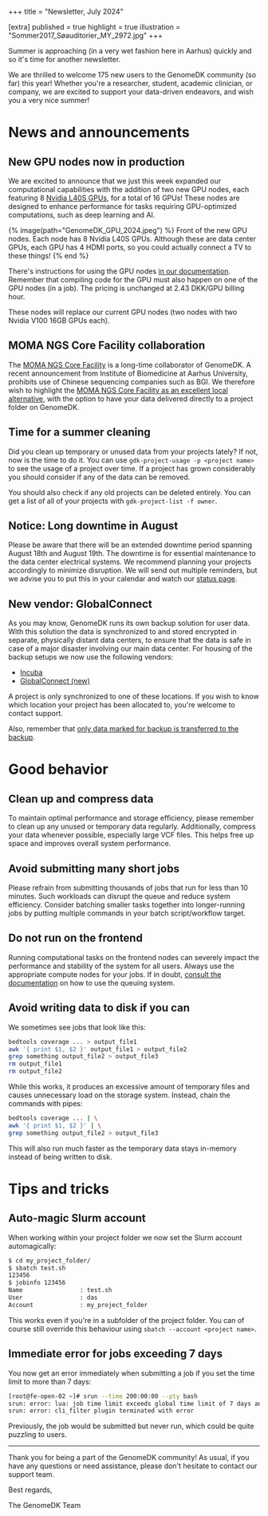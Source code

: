 +++
title = "Newsletter, July 2024"

[extra]
published = true
highlight = true
illustration = "Sommer2017_Søauditorier_MY_2972.jpg"
+++

Summer is approaching (in a very wet fashion here in Aarhus) quickly and so it's time for another newsletter.

We are thrilled to welcome 175 new users to the GenomeDK community (so far) this year! Whether you're a researcher, student, academic clinician, or company, we are excited to support your data-driven endeavors, and wish you a very nice summer!

<!-- more -->

# News and announcements

## New GPU nodes now in production

We are excited to announce that we just this week expanded our computational capabilities with the addition of two new GPU nodes, each featuring 8 [Nvidia L40S GPUs](https://www.nvidia.com/en-us/data-center/l40s/), for a total of 16 GPUs! These nodes are designed to enhance performance for tasks requiring GPU-optimized computations, such as deep learning and AI.

{% image(path="GenomeDK_GPU_2024.jpeg") %}
Front of the new GPU nodes. Each node has 8 Nvidia L40S GPUs. Although these are data center GPUs, each GPU has 4 HDMI ports, so you could actually connect a TV to these things!
{% end %}

There's instructions for using the GPU nodes [in our documentation](@/docs/interacting-with-the-queue.md#gpu_nodes). Remember that compiling code for the GPU must also happen on one of the GPU nodes (in a job). The pricing is unchanged at 2.43 DKK/GPU billing hour.

These nodes will replace our current GPU nodes (two nodes with two Nvidia V100 16GB GPUs each).

## MOMA NGS Core Facility collaboration

The [MOMA NGS Core Facility](https://www.moma.dk/services/ngs-core-center) is a long-time collaborator of GenomeDK. A recent announcement from Institute of Biomedicine at Aarhus University, prohibits use of Chinese sequencing companies such as BGI. We therefore wish to highlight the [MOMA NGS Core Facility as an excellent local alternative](@/news/2024-06-25-moma-ngs-core-facility.md), with the option to have your data delivered directly to a project folder on GenomeDK.

## Time for a summer cleaning

Did you clean up temporary or unused data from your projects lately? If not, now is the time to do it. You can use `gdk-project-usage -p <project name>` to see the usage of a project over time. If a project has grown considerably you should consider if any of the data can be removed.

You should also check if any old projects can be deleted entirely. You can get a list of all of your projects with `gdk-project-list -f owner`.

## Notice: Long downtime in August

Please be aware that there will be an extended downtime period spanning August 18th and August 19th. The downtime is for essential maintenance to the data center electrical systems. We recommend planning your projects accordingly to minimize disruption. We will send out multiple reminders, but we advise you to put this in your calendar and watch our [status page](https://console.genome.au.dk/status/).

## New vendor: GlobalConnect

As you may know, GenomeDK runs its own backup solution for user data. With this solution the data is synchronized to and stored encrypted in separate, physically distant data centers, to ensure that the data is safe in case of a major disaster involving our main data center. For housing of the backup setups we now use the following vendors:

* [Incuba](https://incuba.dk/)
* [GlobalConnect (new)](https://globalconnect.dk/)

A project is only synchronized to one of these locations. If you wish to know which location your project has been allocated to, you're welcome to contact support.

Also, remember that [only data marked for backup is transferred to the backup](@/docs/working-with-data.md#backup).

# Good behavior

## Clean up and compress data

To maintain optimal performance and storage efficiency, please remember to clean up any unused or temporary data regularly. Additionally, compress your data whenever possible, especially large VCF files. This helps free up space and improves overall system performance.

## Avoid submitting many short jobs

Please refrain from submitting thousands of jobs that run for less than 10 minutes. Such workloads can disrupt the queue and reduce system efficiency. Consider batching smaller tasks together into longer-running jobs by putting multiple commands in your batch script/workflow target.

## Do not run on the frontend

Running computational tasks on the frontend nodes can severely impact the performance and stability of the system for all users. Always use the appropriate compute nodes for your jobs. If in doubt, [consult the documentation](@/docs/interacting-with-the-queue.md) on how to use the queuing system.

## Avoid writing data to disk if you can

We sometimes see jobs that look like this:

```bash
bedtools coverage ... > output_file1
awk '{ print $1, $2 }' output_file1 > output_file2
grep something output_file2 > output_file3
rm output_file1
rm output_file2
```

While this works, it produces an excessive amount of temporary files and causes unnecessary load on the storage system. Instead, chain the commands with pipes:

```bash
bedtools coverage ... | \
awk '{ print $1, $2 }' | \
grep something output_file2 > output_file3
```

This will also run much faster as the temporary data stays in-memory instead of being written to disk.

# Tips and tricks

## Auto-magic Slurm account

When working within your project folder we now set the Slurm account automagically:

```bash
$ cd my_project_folder/
$ sbatch test.sh
123456
$ jobinfo 123456
Name                : test.sh
User                : das
Account             : my_project_folder
```

This works even if you're in a subfolder of the project folder. You can of course still override this behaviour using `sbatch --account <project name>`.

## Immediate error for jobs exceeding 7 days

You now get an error immediately when submitting a job if you set the time limit to more than 7 days:

```bash
[root@fe-open-02 ~]# srun --time 200:00:00 --pty bash
srun: error: lua: job time limit exceeds global time limit of 7 days and has been rejected
srun: error: cli_filter plugin terminated with error
```

Previously, the job would be submitted but never run, which could be quite puzzling to users.

---

Thank you for being a part of the GenomeDK community! As usual, if you have any questions or need assistance, please don't hesitate to contact our support team.

Best regards,

The GenomeDK Team

